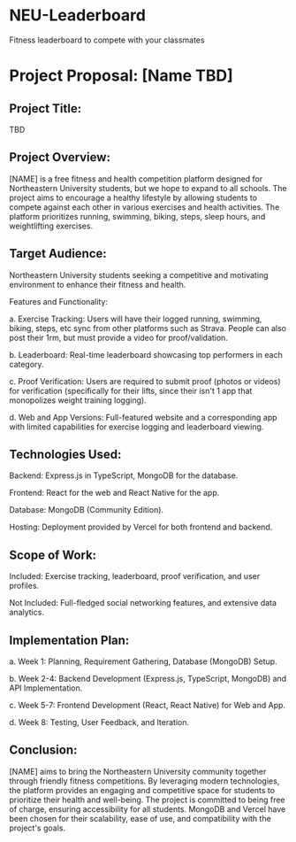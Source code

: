 # NEU-Leaderboard
Fitness leaderboard to compete with your classmates

# Project Proposal: [Name TBD]

## Project Title:

TBD

## Project Overview:

[NAME] is a free fitness and health competition platform designed for Northeastern University students, but we hope to expand to all schools. The project aims to encourage a healthy lifestyle by allowing students to compete against each other in various exercises and health activities. The platform prioritizes running, swimming, biking, steps, sleep hours, and weightlifting exercises.

## Target Audience:

Northeastern University students seeking a competitive and motivating environment to enhance their fitness and health.

Features and Functionality:

a. Exercise Tracking: Users will have their logged running, swimming, biking, steps, etc sync from other platforms such as Strava. People can also post their 1rm, but must provide a video for proof/validation.

b. Leaderboard: Real-time leaderboard showcasing top performers in each category. 

c. Proof Verification: Users are required to submit proof (photos or videos) for verification (specifically for their lifts, since their isn't 1 app that monopolizes weight training logging).

d. Web and App Versions: Full-featured website and a corresponding app with limited capabilities for exercise logging and leaderboard viewing.

## Technologies Used:

Backend: Express.js in TypeScript, MongoDB for the database.

Frontend: React for the web and React Native for the app.

Database: MongoDB (Community Edition).

Hosting: Deployment provided by Vercel for both frontend and backend.

## Scope of Work:

Included: Exercise tracking, leaderboard, proof verification, and user profiles.

Not Included: Full-fledged social networking features, and extensive data analytics.

## Implementation Plan:

a. Week 1: Planning, Requirement Gathering, Database (MongoDB) Setup.

b. Week 2-4: Backend Development (Express.js, TypeScript, MongoDB) and API Implementation.

c. Week 5-7: Frontend Development (React, React Native) for Web and App.

d. Week 8: Testing, User Feedback, and Iteration.

## Conclusion:

 [NAME] aims to bring the Northeastern University community together through friendly fitness competitions. By leveraging modern technologies, the platform provides an engaging and competitive space for students to prioritize their health and well-being. The project is committed to being free of charge, ensuring accessibility for all students. MongoDB and Vercel have been chosen for their scalability, ease of use, and compatibility with the project's goals.

